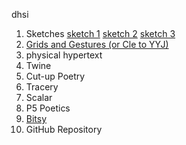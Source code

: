 dhsi

1. Sketches 
  [sketch 1](https://knk2023.github.io/DHSI2023/despairsketch.jpg)
  [sketch 2](https://knk2023.github.io/DHSI2023/itsabirdsketch.jpg)
  [sketch 3](https://knk2023.github.io/DHSI2023/titansofindustrysketch.jpg)
2. [Grids and Gestures (or Cle to YYJ)](https://knk2023.github.io/DHSI2023/CletoYYJ.jpg)
3. physical hypertext
4. Twine
5. Cut-up Poetry
6. Tracery
7. Scalar
8. P5 Poetics
9. [Bitsy](https://knk2023.github.io/DHSI2023/the_elusive_cup_of_coffee%20(1).html)
10. GitHub Repository

